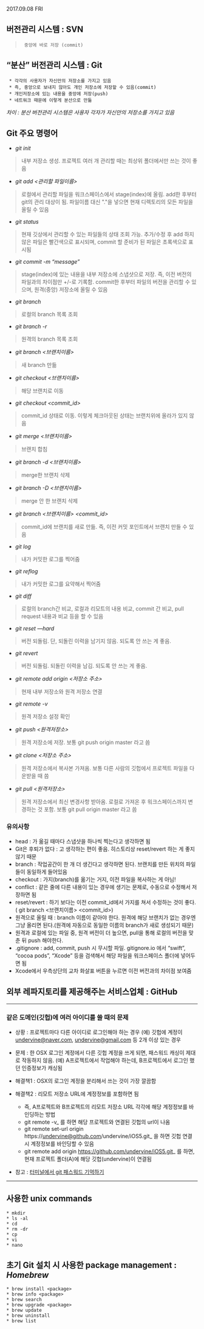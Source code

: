 2017.09.08 FRI

## 버전관리 시스템 : SVN
>      중앙에 바로 저장 (commit)


## “분산” 버전관리 시스템 : Git
     * 각각의 사용자가 자신만의 저장소를 가지고 있음
     * 즉, 중앙으로 보내지 않아도 개인 저장소에 저장할 수 있음(commit)
     * 개인저장소에 있는 내용을 중앙에 저장(push)
     * 네트워크 때문에 이렇게 분산으로 만듦
    
*차이 : 분산 버전관리 시스템은 사용자 각자가 자신만의 저장소를 가지고 있음*


## Git 주요 명령어
* *git init*
> 내부 저장소 생성. 프로젝트 여러 개 관리할 때는 최상위 폴더에서만 쓰는 것이 좋음
* *git add <관리할 파일이름>*
> 로컬에서 관리할 파일을 워크스페이스에서 stage(index)에 올림. add한 후부터 git의 관리 대상이 됨. 파일이름 대신 "."을 넣으면 현재 디렉토리의 모든 파일을 올릴 수 있음
* *git status*
> 현재 깃상에서 관리할 수 있는 파일들의 상태 조회 가능. 추가/수정 후 add 하지 않은 파일은 빨간색으로 표시되며, commit 할 준비가 된 파일은 초록색으로 표시됨
* *git commit -m “message”*
> stage(index)에 있는 내용을 내부 저장소에 스냅샷으로 저장. 즉, 이전 버전의 파일과의 차이점만 +/-로 기록함. commit한 후부터 파일의 버전을 관리할 수 있으며, 원격(중앙) 저장소에 올릴 수 있음
* *git branch*
> 로컬의 branch 목록 조회
* *git branch -r*
> 원격의 branch 목록 조회
* *git branch <브랜치이름>*
> 새 branch 만듦
* *git checkout <브랜치이름>*
> 해당 브랜치로 이동
* *git checkout <commit_id>*
> commit_id 상태로 이동. 이렇게 체크아웃된 상태는 브랜치위에 올라가 있지 않음
* *git merge <브랜치이름>*
> 브랜치 합침
* *git branch -d <브랜치이름>*
> merge한 브랜치 삭제
* *git branch -D <브랜치이름>*
> merge 안 한 브랜치 삭제
* *git branch <브랜치이름> <commit_id>*
> commit_id에 브랜치를 새로 만듦. 즉, 이전 커밋 포인트에서 브랜치 만들 수 있음 
* *git log*
> 내가 커밋한 로그를 찍어줌
* *git reflog*
> 내가 커밋한 로그를 요약해서 찍어줌
* *git diff*
> 로컬의 branch간 비교, 로컬과 리모트의 내용 비교, commit 간 비교, pull request 내용과 비교 등을 할 수 있음
* *git reset <id> —hard*
> 버전 되돌림. 단, 되돌린 이력을 남기지 않음. 되도록 안 쓰는 게 좋음.
* *git revert <id>*
> 버전 되돌림. 되돌린 이력을 남김. 되도록 안 쓰는 게 좋음.
* *git remote add origin <저장소 주소>*
> 현재 내부 저장소와 원격 저장소 연결
* *git remote -v*
> 원격 저장소 설정 확인
* *git push <원격저장소> <branch>*
> 원격 저장소에 저장. 보통 git push origin master 라고 씀
* *git clone <저장소 주소>*
> 원격 저장소에서 복사본 가져옴. 보통 다른 사람의 깃헙에서 프로젝트 파일을 다운받을 때 씀
* *git pull <원격저장소> <branch>*
> 원격 저장소에서 최신 변경사항 받아옴. 로컬로 가져온 후 워크스페이스까지 변경하는 것 포함. 보통 git pull origin master 라고 씀


### 유의사항
* head : 가 옮길 때마다 스냅샷을 하나씩 찍는다고 생각하면 됨
* Git은 후퇴가 없다 : 고 생각하는 편이 좋음. 히스토리상 reset/revert 하는 게 좋지 않기 때문
* branch : 작업공간이 한 개 더 생긴다고 생각하면 된다. 브랜치를 만든 위치의 파일들이 동일하게 들어있음
* checkout : 가지(branch)를 옮기는 거지, 이전 파일을 복사하는 게 아님!
* conflict : 같은 줄에 다른 내용이 있는 경우에 생기는 문제로, 수동으로 수정해서 저장하면 됨
* reset/revert : 하기 보다는 이전 commit_id에서 가지를 쳐서 수정하는 것이 좋다. ( git branch <브랜치이름> <commit_id>)
* 원격으로 올릴 때 : branch 이름이 같아야 한다. 원격에 해당 브랜치가 없는 경우엔 그냥 올리면 된다.(원격에 자동으로 동일한 이름의 branch가 새로 생성되기 때문)
* 원격과 로컬에 있는 파일 중, 원격 버전이 더 높으면, pull을 통해 로컬의 버전을 맞춘 뒤 push 해야한다.
* .gitignore : add, commit, push 시 무시할 파일. gitignore.io 에서 “swift”, “cocoa pods”, “Xcode” 등을 검색해서 해당 파일을 워크스페이스 폴더에 넣어두면 됨
* Xcode에서 우측상단의 교차 화살표 버튼을 누르면 이전 버전과의 차이점 보여줌


## 외부 레파지토리를 제공해주는 서비스업체 : GitHub
---
### 같은 도메인(깃헙)에 여러 아이디를 쓸 때의 문제
* 상황 : 프로젝트마다 다른 아이디로 로그인해야 하는 경우 (예) 깃헙에 계정이 undervine@naver.com, undervine@gmail.com 등 2개 이상 있는 경우
* 문제 : 한 OSX 로그인 계정에서 다른 깃헙 계정을 쓰게 되면, 패스워드 캐싱이 제대로 작동하지 않음. (예) A프로젝트에서 작업해야 하는데, B프로젝트에서 로그인 했던 인증정보가 캐싱됨
* 해결책1 : OSX의 로그인 계정을 분리해서 쓰는 것이 가장 깔끔함
* 해결책2 : 리모트 저장소 URL에 계정정보를 포함하면 됨
	* 즉, A프로젝트와 B프로젝트의 리모트 저장소 URL 각각에 해당 계정정보를 바인딩하는 방법
	* git remote -v_ 를 하면 해당 프로젝트와 연결된 깃헙의 url이 나옴
	* git remote set-url origin https://undervine@github.com/undervine/iOS5.git_ 을 하면 깃헙 연결 시 계정정보를 바인딩할 수 있음
	* git remote add origin https://github.com/undervine/iOS5.git_ 를 하면, 현재 프로젝트 폴더(A)에 해당 깃헙(undervine)이 연결됨

* 참고 : [터미널에서 git 패스워드 기억하기](https://medium.com/happyprogrammer-in-jeju/mac-os-x-터미널에서-git-패스워드-기억하기-5675d58a60cd)



---

## 사용한 unix commands
    * mkdir
    * ls -al
    * cd
    * rm -dr
    * cp
    * vi
    * nano


## 초기 Git 설치 시 사용한 package management : *Homebrew*
    * brew install <package>
    * brew info <package>
    * brew search
    * brew upgrade <package>
    * brew update
    * brew uninstall
    * brew list
